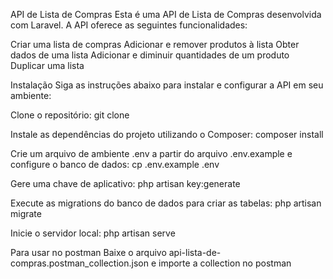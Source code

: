 API de Lista de Compras
Esta é uma API de Lista de Compras desenvolvida com Laravel. A API oferece as seguintes funcionalidades:

Criar uma lista de compras
Adicionar e remover produtos à lista
Obter dados de uma lista
Adicionar e diminuir quantidades de um produto
Duplicar uma lista

Instalação
Siga as instruções abaixo para instalar e configurar a API em seu ambiente:

Clone o repositório:
git clone

Instale as dependências do projeto utilizando o Composer:
composer install

Crie um arquivo de ambiente .env a partir do arquivo .env.example e configure o banco de dados:
cp .env.example .env

Gere uma chave de aplicativo:
php artisan key:generate

Execute as migrations do banco de dados para criar as tabelas:
php artisan migrate

Inicie o servidor local:
php artisan serve

Para usar no postman
Baixe o arquivo api-lista-de-compras.postman_collection.json e importe a collection no postman
